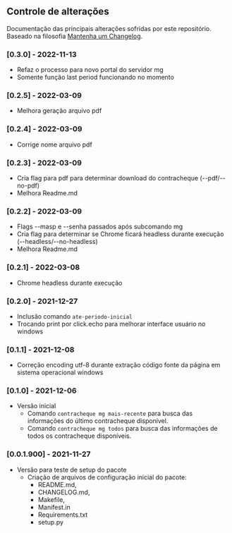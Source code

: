 ## Controle de alterações

Documentação das principais alterações sofridas por este repositório. Baseado na filosofia [Mantenha um Changelog](https://keepachangelog.com/pt-BR/1.0.0/).

### [0.3.0] - 2022-11-13

- Refaz o processo para novo portal do servidor mg
- Somente função last period funcionando no momento

### [0.2.5] - 2022-03-09

- Melhora geração arquivo pdf

### [0.2.4] - 2022-03-09

- Corrige nome arquivo pdf

### [0.2.3] - 2022-03-09

- Cria flag para pdf para determinar download do contracheque (--pdf/--no-pdf)
- Melhora Readme.md

### [0.2.2] - 2022-03-09

- Flags --masp e --senha passados após subcomando mg
- Cria flag para determinar se Chrome ficará headless durante execução (--headless/--no-headless)
- Melhora Readme.md

### [0.2.1] - 2022-03-08

- Chrome headless durante execução

### [0.2.0] - 2021-12-27

- Inclusão comando `ate-periodo-inicial`
- Trocando print por click.echo para melhorar interface usuário no windows

### [0.1.1] - 2021-12-08

- Correção encoding utf-8 durante extração código fonte da página em sistema operacional windows


### [0.1.0] - 2021-12-06

- Versão inicial
  - Comando `contracheque mg mais-recente` para busca das informações do último contracheque disponível.
  - Comando `contracheque mg todos` para busca das informações de todos os contracheque disponíveis.

### [0.0.1.900] - 2021-11-27

- Versão para teste de setup do pacote
  - Criação de arquivos de configuração inicial do pacote:
    - README.md,
    - CHANGELOG.md,
    - Makefile,
    - Manifest.in
    - Requirements.txt
    - setup.py
